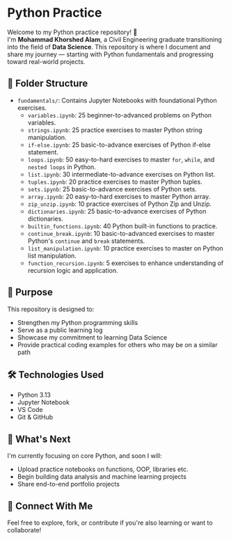# Python Practice

Welcome to my Python practice repository! 👋  
I'm **Mohammad Khorshed Alam**, a Civil Engineering graduate transitioning into the field of **Data Science**. This repository is where I document and share my journey — starting with Python fundamentals and progressing toward real-world projects.

## 📁 Folder Structure

- `fundamentals/`: Contains Jupyter Notebooks with foundational Python exercises.
  - `variables.ipynb`: 25 beginner-to-advanced problems on Python variables.
  - `strings.ipynb`: 25 practice exercises to master Python string manipulation.
  - `if-else.ipynb`: 25 basic-to-advance exercises of Python if-else statement.
  - `loops.ipynb`: 50 easy-to-hard exercises to master `for`, `while`, and `nested loops` in Python.
  - `list.ipynb`: 30 intermediate-to-advance exercises on Python list.
  - `tuples.ipynb`: 20 practice exercises to master Python tuples.
  - `sets.ipynb`: 25 basic-to-advance exercises of Python sets.
  - `array.ipynb`: 20 easy-to-hard exercises to master Python array.
  - `zip_unzip.ipynb`: 10 practice exercises of Python Zip and Unzip.
  - `dictionaries.ipynb`: 25 basic-to-advance exercises of Python dictionaries.
  - `builtin_functions.ipynb`: 40 Python built-in functions to practice.
  - `continue_break.ipynb`: 10 basic-to-advanced exercises to master Python's `continue` and `break` statements.
  - `list_manipulation.ipynb`: 10 practice exercises to master on Python list manipulation.
  - `function_recursion.ipynb`: 5 exercises to enhance understanding of recursion logic and application.

## 📌 Purpose

This repository is designed to:
- Strengthen my Python programming skills
- Serve as a public learning log
- Showcase my commitment to learning Data Science
- Provide practical coding examples for others who may be on a similar path

## 🛠️ Technologies Used

- Python 3.13
- Jupyter Notebook
- VS Code
- Git & GitHub

## 🚀 What's Next

I'm currently focusing on core Python, and soon I will:
- Upload practice notebooks on functions, OOP, libraries etc.
- Begin building data analysis and machine learning projects
- Share end-to-end portfolio projects

## 🤝 Connect With Me

Feel free to explore, fork, or contribute if you're also learning or want to collaborate!

